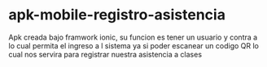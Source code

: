 # apk-mobile-registro-asistencia
Apk creada bajo framwork ionic, su funcion es tener un usuario y contra a lo cual permita el ingreso a l sistema ya si poder escanear un codigo QR lo cual nos servira para registrar nuestra asistencia a clases

